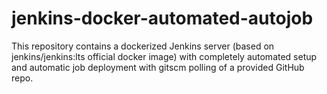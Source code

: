 # jenkins-docker-automated-autojob
This repository contains a dockerized Jenkins server (based on jenkins/jenkins:lts official docker image) with completely automated setup and automatic job deployment with gitscm polling of a provided GitHub repo.
